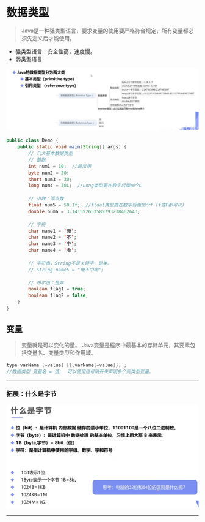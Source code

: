 # 数据类型
> Java是一种强类型语言，要求变量的使用要严格符合规定，所有变量都必须先定义后才能使用。
- 强类型语言：安全性高，速度慢。
- 弱类型语言

![数据类型](img/06.png)

```java
public class Demo {
    public static void main(String[] args) {        
        // 八大基本数据类型 
        // 整数
        int num1 = 10;  //最常用
        byte num2 = 20;
        short num3 = 30;
        long num4 = 30L;  //Long类型要在数字后面加个L

        // 小数：浮点数
        float num5 = 50.1f;  //float类型要在数字后面加个f (f或F都可以)
        double num6 = 3.141592653589793238462643;

        // 字符
        char name1 = '俺';
        char name2 = '不';
        char name3 = '中';
        char name4 = '嘞';

        // 字符串，String不是关键字，是类。
        // String name5 = "俺不中嘞";

        // 布尔值：是非
        boolean flag1 = true;
        boolean flag2 = false;   
    }
}
```

## 变量
> 变量就是可以变化的量。
> Java变量是程序中最基本的存储单元，其要素包括变量名、变量类型和作用域。

```java
type varName [=value] [{,varName[=value]}] ;
//数据类型 变量名 = 值;  可以使用逗号隔开来声明多个同类型变量。
```

***

### 拓展：什么是字节

![什么是字节](img/07.png)

***